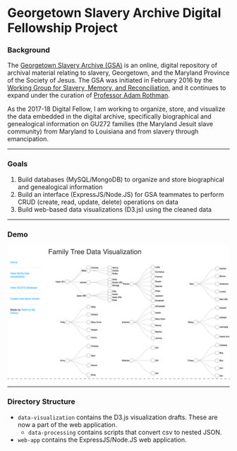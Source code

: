 # Georgetown Slavery Archive Digital Fellowship Project

### Background
The [Georgetown Slavery Archive (GSA)](http://slaveryarchive.georgetown.edu/) is an online, digital repository of archival material relating to slavery, Georgetown, and the Maryland Province of the Society of Jesus. The GSA was initiated in February 2016 by the [Working Group for Slavery, Memory, and Reconciliation](http://slavery.georgetown.edu/), and it continues to expand under the curation of [Professor Adam Rothman](https://gufaculty360.georgetown.edu/s/faculty-profile?netid=ar44%2F).

As the 2017-18 Digital Fellow, I am working to organize, store, and visualize the data embedded in the digital archive, specifically biographical and genealogical information on GU272 families (the Maryland Jesuit slave community) from Maryland to Louisiana and from slavery through emancipation.

------

### Goals
1. Build databases (MySQL/MongoDB) to organize and store biographical and genealogical information
2. Build an interface (ExpressJS/Node.JS) for GSA teammates to perform CRUD (create, read, update, delete) operations on data
3. Build web-based data visualizations (D3.js) using the cleaned data

------

### Demo

![tree viz](/demo/tree_viz.gif)

------

### Directory Structure

* `data-visualization` contains the D3.js visualization drafts. These are now a part of the web application.
    - `data-processing` contains scripts that convert csv to nested JSON.
* `web-app` contains the ExpressJS/Node.JS web application.
